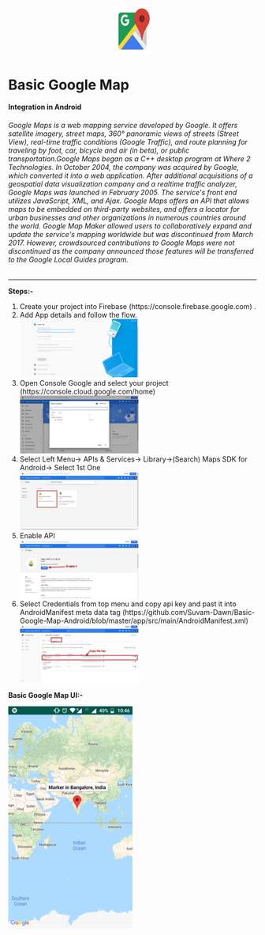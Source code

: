
<p align="center">
  <img src="https://github.com/Suvam-Dawn/Basic-Google-Map-Android/blob/master/image/google-maps.png"width="15%;" height="100px;"/><br/>
  <b><h1>Basic Google Map </h1>Integration in Android</h1></b>
</p>
<h6>Google Maps is a web mapping service developed by Google. It offers satellite imagery, street maps, 360° panoramic views of streets (Street View), real-time traffic conditions (Google Traffic), and route planning for traveling by foot, car, bicycle and air (in beta), or public transportation.Google Maps began as a C++ desktop program at Where 2 Technologies. In October 2004, the company was acquired by Google, which converted it into a web application. After additional acquisitions of a geospatial data visualization company and a realtime traffic analyzer, Google Maps was launched in February 2005. The service's front end utilizes JavaScript, XML, and Ajax. Google Maps offers an API that allows maps to be embedded on third-party websites, and offers a locator for urban businesses and other organizations in numerous countries around the world. Google Map Maker allowed users to collaboratively expand and update the service's mapping worldwide but was discontinued from March 2017. However, crowdsourced contributions to Google Maps were not discontinued as the company announced those features will be transferred to the Google Local Guides program.</h6>
<hr>
<p><b> Steps:- </b></p>
<ol type="1">
  <li>Create your project into Firebase (https://console.firebase.google.com) .</li>
  <li>Add App details and follow the flow.</li>
  <img src="https://github.com/Suvam-Dawn/Basic-Google-Map-Android/blob/master/image/add%20app%20details.png" width="50%;" height="50%;"/>
  <li>Open Console Google and select your project (https://console.cloud.google.com/home)</b></li>
  <img src="https://github.com/Suvam-Dawn/Basic-Google-Map-Android/blob/master/image/Select%20Project%20From%20console%20Google.png"  width="50%;" height="50%;"/>
  <li>Select Left Menu-> APIs & Services-> Library->(Search) Maps SDK for Android-> Select 1st One</b></li>
  <img src="https://github.com/Suvam-Dawn/Basic-Google-Map-Android/blob/master/image/library%20select.png" width="50%;" height="50%;"/>
  <li>Enable API</b></li>
  <img src="https://github.com/Suvam-Dawn/Basic-Google-Map-Android/blob/master/image/library%20enable.png" width="50%;" height="50%;"/>
  <li>Select Credentials from top menu and copy api key and past it into AndroidManifest meta data tag (https://github.com/Suvam-Dawn/Basic-Google-Map-Android/blob/master/app/src/main/AndroidManifest.xml) </b></li>
  <img src="https://github.com/Suvam-Dawn/Basic-Google-Map-Android/blob/master/image/key%20copy.png" width="50%;" height="50%;"/>
</ol>
<p><b>Basic Google Map UI:- </b></p>
<img src="https://github.com/Suvam-Dawn/Basic-Google-Map-Android/blob/master/image/result.png" width="50%;" height="450px;"/><br/>
